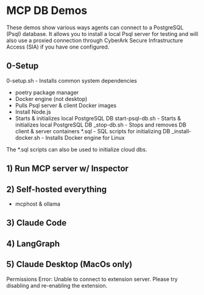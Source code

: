 # MCP DB Demos
These demos show various ways agents can connect to a PostgreSQL (Psql) database. It allows you to install a local Psql server for testing and will also use a proxied connection through CyberArk Secure Infrastructure Access (SIA) if you have one configured.

## 0-Setup 
0-setup.sh - Installs common system dependencies
 - poetry package manager
 - Docker engine (not desktop)
 - Pulls Psql server & client Docker images
 - Install Node.js
 - Starts & initializes local PostgreSQL DB
start-psql-db.sh - Starts & initializes local PostgreSQL DB
_stop-db.sh - Stops and removes DB client & server containers
*.sql - SQL scripts for initializing DB
_install-docker.sh - Installs Docker engine for Linux

The *.sql scripts can also be used to initialize cloud dbs.
## 1) Run MCP server w/ Inspector
## 2) Self-hosted everything
- mcphost & ollama
## 3) Claude Code
## 4) LangGraph
## 5) Claude Desktop (MacOs only)
Permissions
Error: Unable to connect to extension server. Please try disabling and re-enabling the extension.